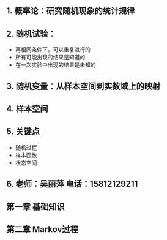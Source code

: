 ## 1. 概率论：研究随机现象的统计规律
## 2. 随机试验：
  - 再相同条件下，可以重复进行的
  - 所有可能出现的结果是知道的
  - 在一次实验中出现的结果是未知的

## 3. 随机变量：从样本空间到实数域上的映射
## 4. 样本空间

## 5. 关键点
  - 随机过程
  - 样本函数
  - 状态空间
  
## 6. 老师：吴丽萍 电话：15812129211

## 第一章 基础知识

## 第二章 Markov过程

